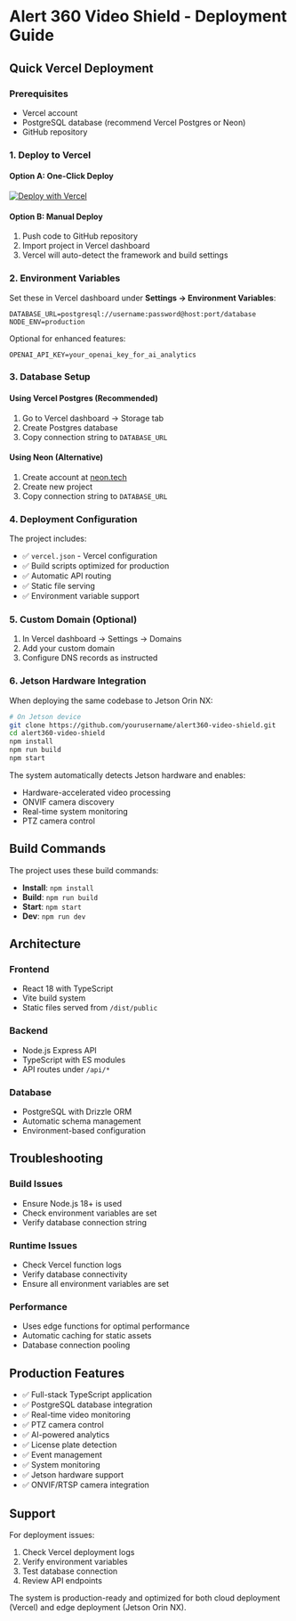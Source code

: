 # Alert 360 Video Shield - Deployment Guide

## Quick Vercel Deployment

### Prerequisites
- Vercel account
- PostgreSQL database (recommend Vercel Postgres or Neon)
- GitHub repository

### 1. Deploy to Vercel

#### Option A: One-Click Deploy
[![Deploy with Vercel](https://vercel.com/button)](https://vercel.com/new/clone?repository-url=https://github.com/yourusername/alert360-video-shield)

#### Option B: Manual Deploy
1. Push code to GitHub repository
2. Import project in Vercel dashboard
3. Vercel will auto-detect the framework and build settings

### 2. Environment Variables

Set these in Vercel dashboard under **Settings → Environment Variables**:

```env
DATABASE_URL=postgresql://username:password@host:port/database
NODE_ENV=production
```

Optional for enhanced features:
```env
OPENAI_API_KEY=your_openai_key_for_ai_analytics
```

### 3. Database Setup

#### Using Vercel Postgres (Recommended)
1. Go to Vercel dashboard → Storage tab
2. Create Postgres database
3. Copy connection string to `DATABASE_URL`

#### Using Neon (Alternative)
1. Create account at [neon.tech](https://neon.tech)
2. Create new project
3. Copy connection string to `DATABASE_URL`

### 4. Deployment Configuration

The project includes:
- ✅ `vercel.json` - Vercel configuration
- ✅ Build scripts optimized for production
- ✅ Automatic API routing
- ✅ Static file serving
- ✅ Environment variable support

### 5. Custom Domain (Optional)

1. In Vercel dashboard → Settings → Domains
2. Add your custom domain
3. Configure DNS records as instructed

### 6. Jetson Hardware Integration

When deploying the same codebase to Jetson Orin NX:

```bash
# On Jetson device
git clone https://github.com/yourusername/alert360-video-shield.git
cd alert360-video-shield
npm install
npm run build
npm start
```

The system automatically detects Jetson hardware and enables:
- Hardware-accelerated video processing
- ONVIF camera discovery
- Real-time system monitoring
- PTZ camera control

## Build Commands

The project uses these build commands:
- **Install**: `npm install`
- **Build**: `npm run build`
- **Start**: `npm start`
- **Dev**: `npm run dev`

## Architecture

### Frontend
- React 18 with TypeScript
- Vite build system
- Static files served from `/dist/public`

### Backend
- Node.js Express API
- TypeScript with ES modules
- API routes under `/api/*`

### Database
- PostgreSQL with Drizzle ORM
- Automatic schema management
- Environment-based configuration

## Troubleshooting

### Build Issues
- Ensure Node.js 18+ is used
- Check environment variables are set
- Verify database connection string

### Runtime Issues
- Check Vercel function logs
- Verify database connectivity
- Ensure all environment variables are set

### Performance
- Uses edge functions for optimal performance
- Automatic caching for static assets
- Database connection pooling

## Production Features

- ✅ Full-stack TypeScript application
- ✅ PostgreSQL database integration
- ✅ Real-time video monitoring
- ✅ PTZ camera control
- ✅ AI-powered analytics
- ✅ License plate detection
- ✅ Event management
- ✅ System monitoring
- ✅ Jetson hardware support
- ✅ ONVIF/RTSP camera integration

## Support

For deployment issues:
1. Check Vercel deployment logs
2. Verify environment variables
3. Test database connection
4. Review API endpoints

The system is production-ready and optimized for both cloud deployment (Vercel) and edge deployment (Jetson Orin NX).